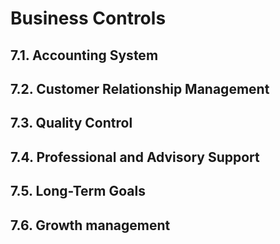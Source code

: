 # Business Controls

## 7.1. Accounting System

## 7.2. Customer Relationship Management

## 7.3. Quality Control

## 7.4. Professional and Advisory Support

## 7.5. Long-Term Goals

## 7.6. Growth management

